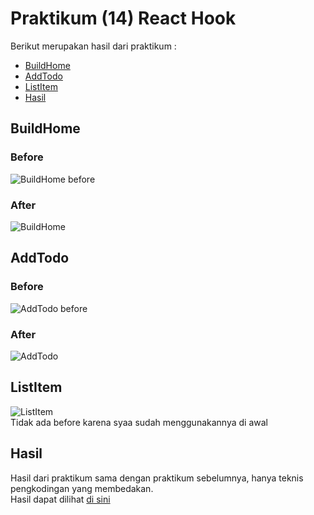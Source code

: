 # Praktikum (14) React Hook
Berikut merupakan hasil dari praktikum :
- [BuildHome](#buildhome)
- [AddTodo](#addtodo)
- [ListItem](#listitem)
- [Hasil](#hasil)

## BuildHome
### Before
![BuildHome before](https://user-images.githubusercontent.com/72771774/159993235-cd5a51fc-6d16-4bd6-98be-c60b97c33031.PNG)

### After
![BuildHome](https://user-images.githubusercontent.com/72771774/159993279-b85e9809-9e4c-4b79-9341-53b3f8b0d7cf.PNG)

## AddTodo
### Before
![AddTodo before](https://user-images.githubusercontent.com/72771774/159993315-3eba8ae2-f714-49e7-a6cc-7962377fabcd.PNG)

### After
![AddTodo](https://user-images.githubusercontent.com/72771774/159993342-9d4b7f43-715b-4e9f-a64c-fa2c4bb93abd.PNG)


## ListItem
![ListItem](https://user-images.githubusercontent.com/72771774/159993360-27d30cff-a7f1-41e1-8e52-718f7f13608e.PNG) <br>
Tidak ada before karena syaa sudah menggunakannya di awal

## Hasil
Hasil dari praktikum sama dengan praktikum sebelumnya, hanya teknis pengkodingan yang membedakan. <br>
Hasil dapat dilihat [di sini](https://github.com/zahrotuladillah/react_zahrotul-adillah/tree/main/13_Event%20Handling/praktikum)
